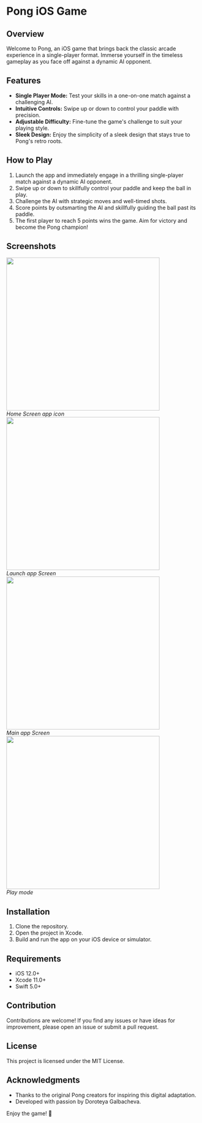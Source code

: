 
# Pong iOS Game

## Overview

Welcome to Pong, an iOS game that brings back the classic arcade experience in a single-player format. Immerse yourself in the timeless gameplay as you face off against a dynamic AI opponent.

## Features

- **Single Player Mode:** Test your skills in a one-on-one match against a challenging AI.
- **Intuitive Controls:** Swipe up or down to control your paddle with precision.
- **Adjustable Difficulty:** Fine-tune the game's challenge to suit your playing style.
- **Sleek Design:** Enjoy the simplicity of a sleek design that stays true to Pong's retro roots.

## How to Play

1. Launch the app and immediately engage in a thrilling single-player match against a dynamic AI opponent.
2. Swipe up or down to skillfully control your paddle and keep the ball in play.
3. Challenge the AI with strategic moves and well-timed shots.
4. Score points by outsmarting the AI and skillfully guiding the ball past its paddle.
5. The first player to reach 5 points wins the game. Aim for victory and become the Pong champion!

## Screenshots

<p>
 <img src="https://private-user-images.githubusercontent.com/113231573/285569692-6e607271-8b72-4413-b722-f7529659bcbf.png?jwt=eyJhbGciOiJIUzI1NiIsInR5cCI6IkpXVCJ9.eyJpc3MiOiJnaXRodWIuY29tIiwiYXVkIjoicmF3LmdpdGh1YnVzZXJjb250ZW50LmNvbSIsImtleSI6ImtleTEiLCJleHAiOjE3MDA4OTcyNDgsIm5iZiI6MTcwMDg5Njk0OCwicGF0aCI6Ii8xMTMyMzE1NzMvMjg1NTY5NjkyLTZlNjA3MjcxLThiNzItNDQxMy1iNzIyLWY3NTI5NjU5YmNiZi5wbmc_WC1BbXotQWxnb3JpdGhtPUFXUzQtSE1BQy1TSEEyNTYmWC1BbXotQ3JlZGVudGlhbD1BS0lBSVdOSllBWDRDU1ZFSDUzQSUyRjIwMjMxMTI1JTJGdXMtZWFzdC0xJTJGczMlMkZhd3M0X3JlcXVlc3QmWC1BbXotRGF0ZT0yMDIzMTEyNVQwNzIyMjhaJlgtQW16LUV4cGlyZXM9MzAwJlgtQW16LVNpZ25hdHVyZT0yMWNmNzM1NjRiY2M2NWMwMzYzODgzZDQxMjJkMzJmOTQxZDRjOGM2YWNkNmMzN2UyODQ2YjFmNGE0ODYxOTQzJlgtQW16LVNpZ25lZEhlYWRlcnM9aG9zdCZhY3Rvcl9pZD0wJmtleV9pZD0wJnJlcG9faWQ9MCJ9.a3MRN5qEflOFafutlh8MU94RsBKsqT6rpSggf5Zfwuk" height="400"/> 
 <br><em>Home Screen app icon</em> 
 <img src ="https://private-user-images.githubusercontent.com/113231573/285569698-b5a3da34-646b-4b06-a97c-ca2879ff3887.png?jwt=eyJhbGciOiJIUzI1NiIsInR5cCI6IkpXVCJ9.eyJpc3MiOiJnaXRodWIuY29tIiwiYXVkIjoicmF3LmdpdGh1YnVzZXJjb250ZW50LmNvbSIsImtleSI6ImtleTEiLCJleHAiOjE3MDA4OTQ3NzAsIm5iZiI6MTcwMDg5NDQ3MCwicGF0aCI6Ii8xMTMyMzE1NzMvMjg1NTY5Njk4LWI1YTNkYTM0LTY0NmItNGIwNi1hOTdjLWNhMjg3OWZmMzg4Ny5wbmc_WC1BbXotQWxnb3JpdGhtPUFXUzQtSE1BQy1TSEEyNTYmWC1BbXotQ3JlZGVudGlhbD1BS0lBSVdOSllBWDRDU1ZFSDUzQSUyRjIwMjMxMTI1JTJGdXMtZWFzdC0xJTJGczMlMkZhd3M0X3JlcXVlc3QmWC1BbXotRGF0ZT0yMDIzMTEyNVQwNjQxMTBaJlgtQW16LUV4cGlyZXM9MzAwJlgtQW16LVNpZ25hdHVyZT1lY2M4ZjEyN2JhYmZlOGUyYzBlZWNiMjNlZjA4ZmFhZTNjZTcyYzU1YWU4MzM3YTljMzdmNjIyNDMyYTZmMGVmJlgtQW16LVNpZ25lZEhlYWRlcnM9aG9zdCZhY3Rvcl9pZD0wJmtleV9pZD0wJnJlcG9faWQ9MCJ9.Bafy1O33uq93u5BV0yfvpZ9UWFc2Sx8pOpCTzcaBjjc" height="400"> <br><em>Launch app Screen</em> 
 <img src="https://private-user-images.githubusercontent.com/113231573/285569701-c0504207-2458-49ef-abc4-d8ecfea592de.png?jwt=eyJhbGciOiJIUzI1NiIsInR5cCI6IkpXVCJ9.eyJpc3MiOiJnaXRodWIuY29tIiwiYXVkIjoicmF3LmdpdGh1YnVzZXJjb250ZW50LmNvbSIsImtleSI6ImtleTEiLCJleHAiOjE3MDA4OTQ3NzAsIm5iZiI6MTcwMDg5NDQ3MCwicGF0aCI6Ii8xMTMyMzE1NzMvMjg1NTY5NzAxLWMwNTA0MjA3LTI0NTgtNDllZi1hYmM0LWQ4ZWNmZWE1OTJkZS5wbmc_WC1BbXotQWxnb3JpdGhtPUFXUzQtSE1BQy1TSEEyNTYmWC1BbXotQ3JlZGVudGlhbD1BS0lBSVdOSllBWDRDU1ZFSDUzQSUyRjIwMjMxMTI1JTJGdXMtZWFzdC0xJTJGczMlMkZhd3M0X3JlcXVlc3QmWC1BbXotRGF0ZT0yMDIzMTEyNVQwNjQxMTBaJlgtQW16LUV4cGlyZXM9MzAwJlgtQW16LVNpZ25hdHVyZT0yMzYzMjMyZTc4NzNiMDk2NGU5YWMwNzkzY2EzNWM2MzZmNTAwMzI0NDY2N2ZiMDJiZmYwMGRjMzg4NGQyMWRkJlgtQW16LVNpZ25lZEhlYWRlcnM9aG9zdCZhY3Rvcl9pZD0wJmtleV9pZD0wJnJlcG9faWQ9MCJ9.qYim3wKJxpvWOrO4Jz6bU-O8pG0lr-uYYQBJx9Zhnjc" height="400"> <br><em>Main app Screen</em> 
 <img src="https://private-user-images.githubusercontent.com/113231573/285569705-882edfb2-f14d-4646-a839-946d5e1044b5.png?jwt=eyJhbGciOiJIUzI1NiIsInR5cCI6IkpXVCJ9.eyJpc3MiOiJnaXRodWIuY29tIiwiYXVkIjoicmF3LmdpdGh1YnVzZXJjb250ZW50LmNvbSIsImtleSI6ImtleTEiLCJleHAiOjE3MDA4OTQ3NzAsIm5iZiI6MTcwMDg5NDQ3MCwicGF0aCI6Ii8xMTMyMzE1NzMvMjg1NTY5NzA1LTg4MmVkZmIyLWYxNGQtNDY0Ni1hODM5LTk0NmQ1ZTEwNDRiNS5wbmc_WC1BbXotQWxnb3JpdGhtPUFXUzQtSE1BQy1TSEEyNTYmWC1BbXotQ3JlZGVudGlhbD1BS0lBSVdOSllBWDRDU1ZFSDUzQSUyRjIwMjMxMTI1JTJGdXMtZWFzdC0xJTJGczMlMkZhd3M0X3JlcXVlc3QmWC1BbXotRGF0ZT0yMDIzMTEyNVQwNjQxMTBaJlgtQW16LUV4cGlyZXM9MzAwJlgtQW16LVNpZ25hdHVyZT0xM2ZhZTY4OGY3NDVjMzFmZTc0MWMxNjU5N2JkMDE2ZTk2YjViMjVkZDU5ODQ0ZWFmZDZkYzQ4N2MyNzliOTcxJlgtQW16LVNpZ25lZEhlYWRlcnM9aG9zdCZhY3Rvcl9pZD0wJmtleV9pZD0wJnJlcG9faWQ9MCJ9.JUN1B6Eyb4pbhK2PWt0mYR5wJuQoD80JJAlNtPuE8bI" height="400"> <br><em>Play mode</em>
 </p>

## Installation

1. Clone the repository.
2. Open the project in Xcode.
3. Build and run the app on your iOS device or simulator.

## Requirements

- iOS 12.0+
- Xcode 11.0+
- Swift 5.0+

## Contribution

Contributions are welcome! If you find any issues or have ideas for improvement, please open an issue or submit a pull request.

## License

This project is licensed under the MIT License.

## Acknowledgments

- Thanks to the original Pong creators for inspiring this digital adaptation.
- Developed with passion by Doroteya Galbacheva.

Enjoy the game! 🏓

